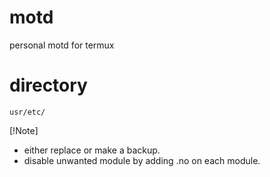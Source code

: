 # motd
personal motd for termux

# directory
```
usr/etc/
```

[!Note]
- either replace or make a backup.
- disable unwanted module by adding .no on each module.
